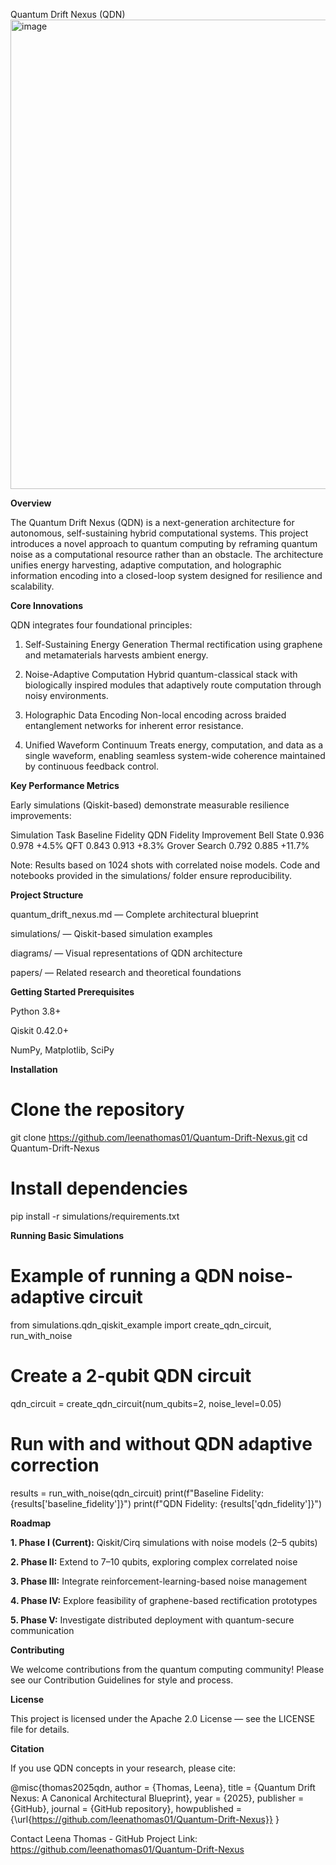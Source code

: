 Quantum Drift Nexus (QDN)
<img width="992" height="751" alt="image" src="https://github.com/user-attachments/assets/b739ff67-91fd-4604-a224-e2381d60a054" />

**Overview**

The Quantum Drift Nexus (QDN) is a next-generation architecture for autonomous, self-sustaining hybrid computational systems.
This project introduces a novel approach to quantum computing by reframing quantum noise as a computational resource rather than an obstacle.
The architecture unifies energy harvesting, adaptive computation, and holographic information encoding into a closed-loop system designed for resilience and scalability.

**Core Innovations**

QDN integrates four foundational principles:

1. Self-Sustaining Energy Generation
Thermal rectification using graphene and metamaterials harvests ambient energy.

2. Noise-Adaptive Computation
Hybrid quantum-classical stack with biologically inspired modules that adaptively route computation through noisy environments.

3. Holographic Data Encoding
Non-local encoding across braided entanglement networks for inherent error resistance.

4. Unified Waveform Continuum
Treats energy, computation, and data as a single waveform, enabling seamless system-wide coherence maintained by continuous feedback control.

**Key Performance Metrics**

Early simulations (Qiskit-based) demonstrate measurable resilience improvements:

Simulation Task	Baseline Fidelity	QDN Fidelity	Improvement
Bell State	0.936	0.978	+4.5%
QFT	0.843	0.913	+8.3%
Grover Search	0.792	0.885	+11.7%

Note: Results based on 1024 shots with correlated noise models. Code and notebooks provided in the simulations/ folder ensure reproducibility.

**Project Structure**

quantum_drift_nexus.md
 — Complete architectural blueprint

simulations/
 — Qiskit-based simulation examples

diagrams/
 — Visual representations of QDN architecture

papers/
 — Related research and theoretical foundations

**Getting Started
Prerequisites**

Python 3.8+

Qiskit 0.42.0+

NumPy, Matplotlib, SciPy

**Installation**

# Clone the repository
git clone https://github.com/leenathomas01/Quantum-Drift-Nexus.git
cd Quantum-Drift-Nexus

# Install dependencies
pip install -r simulations/requirements.txt

**Running Basic Simulations**

# Example of running a QDN noise-adaptive circuit
from simulations.qdn_qiskit_example import create_qdn_circuit, run_with_noise

# Create a 2-qubit QDN circuit
qdn_circuit = create_qdn_circuit(num_qubits=2, noise_level=0.05)

# Run with and without QDN adaptive correction
results = run_with_noise(qdn_circuit)
print(f"Baseline Fidelity: {results['baseline_fidelity']}")
print(f"QDN Fidelity: {results['qdn_fidelity']}")

**Roadmap**

**1. Phase I (Current):** Qiskit/Cirq simulations with noise models (2–5 qubits)

**2. Phase II:** Extend to 7–10 qubits, exploring complex correlated noise

**3. Phase III:** Integrate reinforcement-learning-based noise management

**4. Phase IV:** Explore feasibility of graphene-based rectification prototypes

**5. Phase V:** Investigate distributed deployment with quantum-secure communication

**Contributing**

We welcome contributions from the quantum computing community!
Please see our Contribution Guidelines
 for style and process.

**License**

This project is licensed under the Apache 2.0 License — see the LICENSE
 file for details.

**Citation**

If you use QDN concepts in your research, please cite:

@misc{thomas2025qdn,
  author       = {Thomas, Leena},
  title        = {Quantum Drift Nexus: A Canonical Architectural Blueprint},
  year         = {2025},
  publisher    = {GitHub},
  journal      = {GitHub repository},
  howpublished = {\url{https://github.com/leenathomas01/Quantum-Drift-Nexus}}
}

Contact
Leena Thomas - GitHub
Project Link: https://github.com/leenathomas01/Quantum-Drift-Nexus

